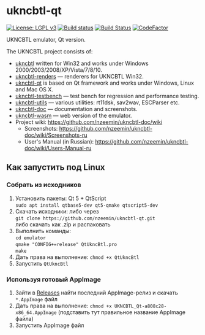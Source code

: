 # ukncbtl-qt
[![License: LGPL v3](https://img.shields.io/badge/License-LGPL%20v3-blue.svg)](https://www.gnu.org/licenses/lgpl-3.0)
[![Build status](https://ci.appveyor.com/api/projects/status/ipvgt62iivnc6j7f?svg=true)](https://ci.appveyor.com/project/nzeemin/ukncbtl-qt)
[![Build Status](https://github.com/nzeemin/ukncbtl-qt/actions/workflows/push-matrix.yml/badge.svg?branch=master)](https://github.com/nzeemin/ukncbtl-qt/actions/workflows/push-matrix.yml)
[![CodeFactor](https://www.codefactor.io/repository/github/nzeemin/ukncbtl-qt/badge)](https://www.codefactor.io/repository/github/nzeemin/ukncbtl-qt)

UKNCBTL emulator, Qt version.

The UKNCBTL project consists of:
* [ukncbtl](https://github.com/nzeemin/ukncbtl/) written for Win32 and works under Windows 2000/2003/2008/XP/Vista/7/8/10.
* [ukncbtl-renders](https://github.com/nzeemin/ukncbtl-renders/) — renderers for UKNCBTL Win32.
* [ukncbtl-qt](https://github.com/nzeemin/ukncbtl-qt/) is based on Qt framework and works under Windows, Linux and Mac OS X.
* [ukncbtl-testbench](https://github.com/nzeemin/ukncbtl-testbench/) — test bench for regression and performance testing.
* [ukncbtl-utils](https://github.com/nzeemin/ukncbtl-utils/) — various utilities: rt11dsk, sav2wav, ESCParser etc.
* [ukncbtl-doc](https://github.com/nzeemin/ukncbtl-doc/) — documentation and screenshots.
* [ukncbtl-wasm](https://github.com/nzeemin/ukncbtl-wasm/) — web version of the emulator.
* Project wiki: https://github.com/nzeemin/ukncbtl-doc/wiki
  * Screenshots: https://github.com/nzeemin/ukncbtl-doc/wiki/Screenshots-ru
  * User's Manual (in Russian): https://github.com/nzeemin/ukncbtl-doc/wiki/Users-Manual-ru


## Как запустить под Linux

### Собрать из исходников

 1. Установить пакеты: Qt 5 + QtScript<br>
    `sudo apt install qtbase5-dev qt5-qmake qtscript5-dev`
 2. Скачать исходники: либо через<br>
    `git clone https://github.com/nzeemin/ukncbtl-qt.git`<br>
    либо скачать как .zip и распаковать
 3. Выполнить команды:<br>
   `cd emulator`<br>
   `qmake "CONFIG+=release" QtUkncBtl.pro`<br>
   `make`<br>
 4. Дать права на выполнение: `chmod +x QtUkncBtl`
 5. Запустить `QtUkncBtl`

### Используя готовый AppImage

 1. Зайти в [Releases](https://github.com/nzeemin/bkbtl-qt/releases) найти последний AppImage-релиз и скачать `*.AppImage` файл
 2. Дать права на выполнение: `chmod +x UKNCBTL_Qt-a808c28-x86_64.AppImage` (подставить тут правильное название AppImage файла)
 3. Запустить AppImage файл
